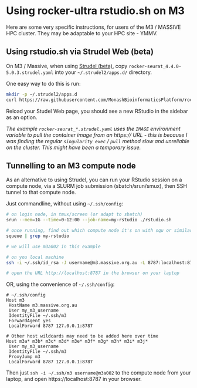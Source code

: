 # Using rocker-ultra rstudio.sh on M3

Here are some very specific instructions, for users of the M3 / MASSIVE HPC cluster. They may be adaptable to your HPC site - YMMV.


## Using rstudio.sh via Strudel Web (beta)

On M3 / Massive, when using [Strudel (beta)](https://beta.desktop.cvl.org.au/), copy `rocker-seurat_4.4.0-5.0.3.strudel.yaml` into your `~/.strudel2/apps.d/` directory.

One easy way to do this is run:
```bash
mkdir -p ~/.strudel2/apps.d
curl https://raw.githubusercontent.com/MonashBioinformaticsPlatform/rocker-ultra/main/m3/rocker-seurat_4.4.0-5.0.3.strudel.yaml >~/.strudel2/apps.d/rocker-seurat_4.4.0-5.0.3.strudel.yaml
```
Reload your Studel Web page, you should see a new RStudio in the sidebar as an option.

_The example `rocker-seurat_*.strudel.yaml` uses the `IMAGE` environment variable to pull the container image from an https:// URL - this is because I was finding the regular `singularity exec` / `pull` method slow and unreliable on the cluster. This might have been a temporary issue._

## Tunnelling to an M3 compute node

As an alternative to using Strudel, you can run your RStudio session on a compute node, via a SLURM job submission (sbatch/srun/smux), then SSH tunnel to that compute node.

Just commandline, without using `~/.ssh/config`:
```bash
# on login node, in tmux/screen (or adapt to sbatch)
srun --mem=1G --time=0-12:00 --job-name=my-rstudio ./rstudio.sh

# once running, find out which compute node it's on with squ or similar
squeue | grep my-rstudio

# we will use m3a002 in this example

# on you local machine
ssh -i ~/.ssh/id_rsa -J username@m3.massive.org.au -L 8787:localhost:8787 username@m3a002

# open the URL http://localhost:8787 in the browser on your laptop
```

OR, using the convenience of `~/.ssh/config`:

```
# ~/.ssh/config
Host m3
 HostName m3.massive.org.au
 User my_m3_username
 IdentityFile ~/.ssh/m3
 ForwardAgent yes
 LocalForward 8787 127.0.0.1:8787

# Other host wildcards may need to be added here over time
Host m3a* m3b* m3c* m3d* m3e* m3f* m3g* m3h* m3i* m3j*
 User my_m3_username
 IdentityFile ~/.ssh/m3
 ProxyJump m3
 LocalForward 8787 127.0.0.1:8787
```

Then just `ssh -i ~/.ssh/m3 username@m3a002` to the compute node from your laptop, and open https://localhost:8787 in your browser.

